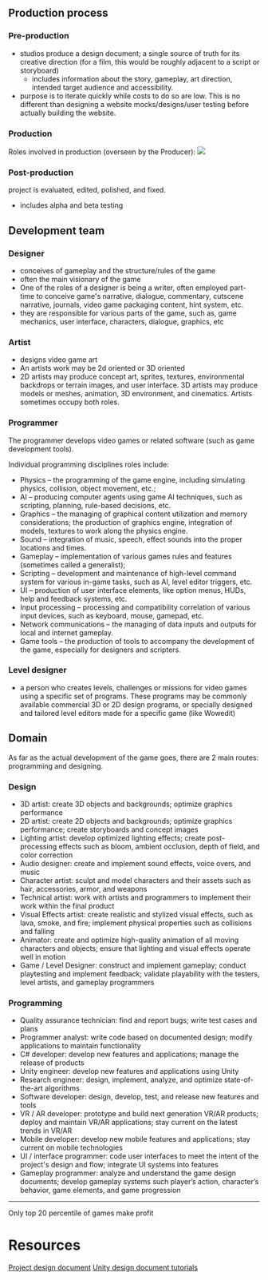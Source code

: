 
## Production process
### Pre-production
- studios produce a design document; a single source of truth for its creative direction (for a film, this would be roughly adjacent to a script or storyboard)
    - includes information about the story, gameplay, art direction, intended target audience and accessibility.
- purpose is to iterate quickly while costs to do so are low. This is no different than designing a website mocks/designs/user testing before actually building the website.
### Production
Roles involved in production (overseen by the Producer):
![](/assets/images/2021-08-18-14-27-37.png)

### Post-production
project is evaluated, edited, polished, and fixed.
- includes alpha and beta testing

## Development team
### Designer
- conceives of gameplay and the structure/rules of the game
- often the main visionary of the game
- One of the roles of a designer is being a writer, often employed part-time to conceive game's narrative, dialogue, commentary, cutscene narrative, journals, video game packaging content, hint system, etc.
- they are responsible for various parts of the game, such as, game mechanics, user interface, characters, dialogue, graphics, etc

### Artist
- designs video game art
- An artists work may be 2d oriented or 3D oriented
- 2D artists may produce concept art, sprites, textures, environmental backdrops or terrain images, and user interface. 3D artists may produce models or meshes, animation, 3D environment, and cinematics. Artists sometimes occupy both roles.

### Programmer
The programmer develops video games or related software (such as game development tools).

Individual programming disciplines roles include:
- Physics – the programming of the game engine, including simulating physics, collision, object movement, etc.;
- AI – producing computer agents using game AI techniques, such as scripting, planning, rule-based decisions, etc.
- Graphics – the managing of graphical content utilization and memory considerations; the production of graphics engine, integration of models, textures to work along the physics engine.
- Sound – integration of music, speech, effect sounds into the proper locations and times.
- Gameplay – implementation of various games rules and features (sometimes called a generalist);
- Scripting – development and maintenance of high-level command system for various in-game tasks, such as AI, level editor triggers, etc.
- UI – production of user interface elements, like option menus, HUDs, help and feedback systems, etc.
- Input processing – processing and compatibility correlation of various input devices, such as keyboard, mouse, gamepad, etc.
- Network communications – the managing of data inputs and outputs for local and internet gameplay.
- Game tools – the production of tools to accompany the development of the game, especially for designers and scripters.

### Level designer
- a person who creates levels, challenges or missions for video games using a specific set of programs. These programs may be commonly available commercial 3D or 2D design programs, or specially designed and tailored level editors made for a specific game (like Wowedit)

## Domain
As far as the actual development of the game goes, there are 2 main routes: programming and designing.

### Design
- 3D artist: create 3D objects and backgrounds; optimize graphics performance
- 2D artist: create 2D objects and backgrounds; optimize graphics performance; create storyboards and concept images
- Lighting artist: develop optimized lighting effects; create post-processing effects such as bloom, ambient occlusion, depth of field, and color correction
- Audio designer: create and implement sound effects, voice overs, and music
- Character artist: sculpt and model characters and their assets such as hair, accessories, armor, and weapons
- Technical artist: work with artists and programmers to implement their work within the final product
- Visual Effects artist: create realistic and stylized visual effects, such as lava, smoke, and fire; implement physical properties such as collisions and falling
- Animator: create and optimize high-quality animation of all moving characters and objects; ensure that lighting and visual effects operate well in motion
- Game / Level Designer: construct and implement gameplay; conduct playtesting and implement feedback; validate playability with the testers, level artists, and gameplay programmers

### Programming
- Quality assurance technician: find and report bugs; write test cases and plans
- Programmer analyst: write code based on documented design; modify applications to maintain functionality
- C# developer: develop new features and applications; manage the release of products 
- Unity engineer: develop new features and applications using Unity
- Research engineer: design, implement, analyze, and optimize state-of-the-art algorithms
- Software developer: design, develop, test, and release new features and tools
- VR / AR developer: prototype and build next generation VR/AR products; deploy and maintain VR/AR applications; stay current on the latest trends in VR/AR
- Mobile developer: develop new mobile features and applications; stay current on mobile technologies 
- UI / interface programmer: code user interfaces to meet the intent of the project's design and flow; integrate UI systems into features
- Gameplay programmer: analyze and understand the game design documents; develop gameplay systems such player’s action, character’s behavior, game elements, and game progression

* * *

Only top 20 percentile of games make profit

# Resources
[Project design document](https://connect-prd-cdn.unity.com/20190524/19ad3c2b-506e-46c9-9700-07180536a9d2_Project_Design_Doc__PDF_.pdf)
[Unity design document tutorials](https://learn.unity.com/tutorial/lab-1-personal-project-plan?uv=2020.3&courseId=5cf96c41edbc2a2ca6e8810f&projectId=5caccdfbedbc2a3cef0efe63)